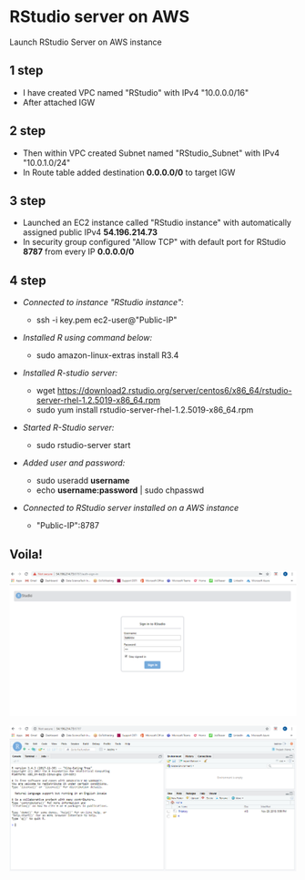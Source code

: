 # RStudio server on AWS
 Launch RStudio Server on AWS instance

## **1 step**
 - I have created VPC named "RStudio" with IPv4 "10.0.0.0/16"
 - After attached IGW

## **2 step**
  - Then within VPC created Subnet named "RStudio_Subnet" with IPv4 "10.0.1.0/24"
  - In Route table added destination **0.0.0.0/0** to target IGW

## **3 step**
 - Launched an EC2 instance called "RStudio instance" with automatically assigned public IPv4 **54.196.214.73**
 - In security group configured "Allow TCP" with default port for RStudio **8787** from every IP **0.0.0.0/0**

## **4 step**
- *Connected to instance "RStudio instance":*
  * ssh -i key.pem ec2-user@"Public-IP"

- *Installed R using command below:*
  * sudo amazon-linux-extras install R3.4

- *Installed R-studio server:*
  * wget https://download2.rstudio.org/server/centos6/x86_64/rstudio-server-rhel-1.2.5019-x86_64.rpm
  * sudo yum install rstudio-server-rhel-1.2.5019-x86_64.rpm

- *Started R-Studio server:*
  * sudo rstudio-server start

- *Added user and password:*
  * sudo useradd **username**
  * echo **username:password** | sudo chpasswd

- *Connected to RStudio server installed on a AWS instance*
  * "Public-IP":8787

## **Voila!**

![user](RStudio_Interface.png)

![server](RStudio_Server.png)
